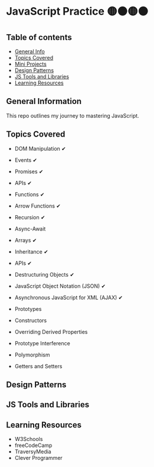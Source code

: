 # JavaScript Practice 🟡⚫🟡⚫

## Table of contents
* [General Info](#general-info)
* [Topics Covered](#topics-covered)
* [Mini Projects](#mini-projects)
* [Design Patterns](#design-patterns)
* [JS Tools and Libraries](#js-tools)
* [Learning Resources](#resources)


## General Information
This repo outlines my journey to mastering JavaScript. 


## Topics Covered

- DOM Manipulation ✔
- Events ✔
- Promises ✔
- APIs ✔
- Functions ✔
- Arrow Functions ✔
- Recursion ✔
- Async-Await 
- Arrays ✔
- Inheritance ✔
- APIs ✔
- Destructuring Objects ✔
- JavaScript Object Notation (JSON) ✔
- Asynchronous JavaScript for XML (AJAX) ✔

- Prototypes
- Constructors
- Overriding Derived Properties
- Prototype Interference
- Polymorphism
- Getters and Setters


## Design Patterns


## JS Tools and Libraries


## Learning Resources

- W3Schools
- freeCodeCamp
- TraversyMedia
- Clever Programmer


